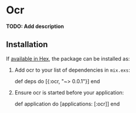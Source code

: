 # Ocr

**TODO: Add description**

## Installation

If [available in Hex](https://hex.pm/docs/publish), the package can be installed as:

  1. Add ocr to your list of dependencies in `mix.exs`:

        def deps do
          [{:ocr, "~> 0.0.1"}]
        end

  2. Ensure ocr is started before your application:

        def application do
          [applications: [:ocr]]
        end

